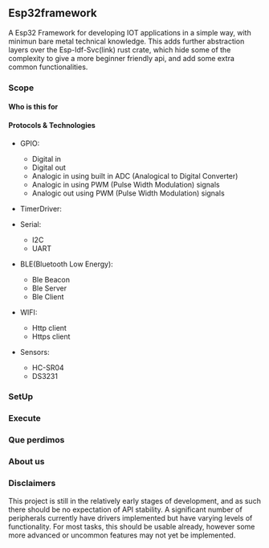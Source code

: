 ## Esp32framework

A Esp32 Framework for developing IOT applications in a simple way, with minimun bare metal technical knowledge. This adds further abstraction layers over the Esp-Idf-Svc(link) rust crate, which hide some of the complexity to give a more beginner friendly api, and add some extra common functionalities.

### Scope

#### Who is this for
 

#### Protocols & Technologies
- GPIO: 
    - Digital in
    - Digital out
    - Analogic in using built in ADC (Analogical to Digital Converter)
    - Analogic in using PWM (Pulse Width Modulation) signals
    - Analogic out using PWM (Pulse Width Modulation) signals 

- TimerDriver:

- Serial:
    - I2C
    - UART

- BLE(Bluetooth Low Energy):
    - Ble Beacon
    - Ble Server
    - Ble Client

- WIFI:
    - Http client
    - Https client

- Sensors:
    - HC-SR04
    - DS3231

### SetUp

### Execute

### Que perdimos

### About us

### Disclaimers

This project is still in the relatively early stages of development, and as such there should be no expectation of API stability. A significant number of peripherals currently have drivers implemented but have varying levels of functionality. For most tasks, this should be usable already, however some more advanced or uncommon features may not yet be implemented.
